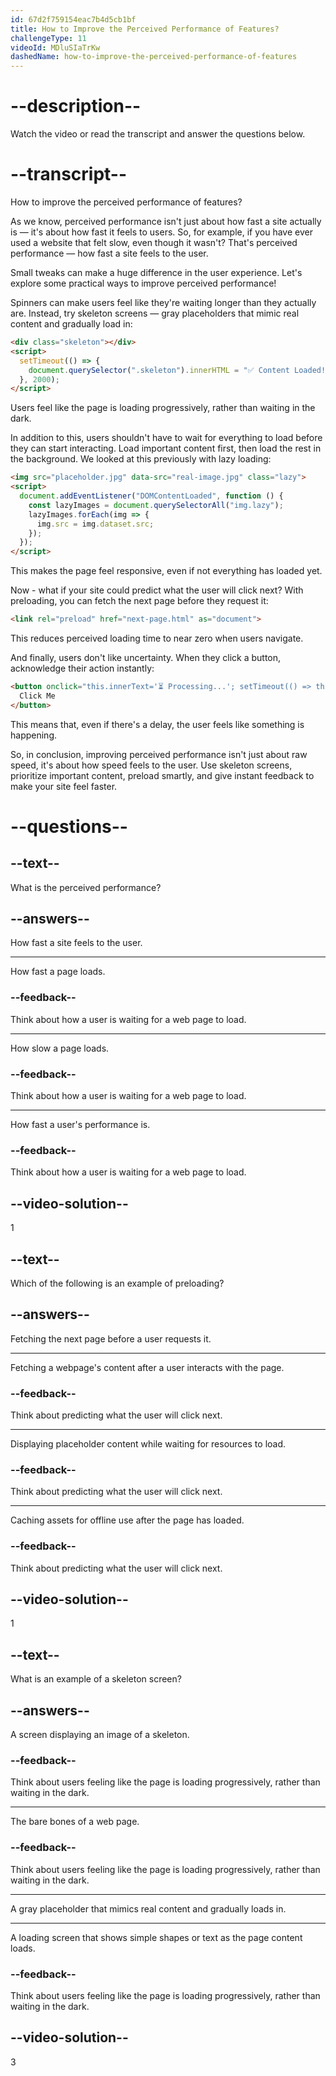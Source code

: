 ```yaml
---
id: 67d2f759154eac7b4d5cb1bf
title: How to Improve the Perceived Performance of Features?
challengeType: 11
videoId: MDluSIaTrKw
dashedName: how-to-improve-the-perceived-performance-of-features
---
```


# --description--

Watch the video or read the transcript and answer the questions below.

# --transcript--

How to improve the perceived performance of features?

As we know, perceived performance isn't just about how fast a site actually is — it's about how fast it feels to users. So, for example, if you have ever used a website that felt slow, even though it wasn't? That's perceived performance — how fast a site feels to the user.

Small tweaks can make a huge difference in the user experience. Let's explore some practical ways to improve perceived performance!

Spinners can make users feel like they're waiting longer than they actually are. Instead, try skeleton screens — gray placeholders that mimic real content and gradually load in:

```html
<div class="skeleton"></div>
<script>
  setTimeout(() => {
    document.querySelector(".skeleton").innerHTML = "✅ Content Loaded!";
  }, 2000);
</script>
```

Users feel like the page is loading progressively, rather than waiting in the dark.

In addition to this, users shouldn't have to wait for everything to load before they can start interacting. Load important content first, then load the rest in the background. We looked at this previously with lazy loading:

```html
<img src="placeholder.jpg" data-src="real-image.jpg" class="lazy">
<script>
  document.addEventListener("DOMContentLoaded", function () {
    const lazyImages = document.querySelectorAll("img.lazy");
    lazyImages.forEach(img => {
      img.src = img.dataset.src;
    });
  });
</script>
```

This makes the page feel responsive, even if not everything has loaded yet.

Now - what if your site could predict what the user will click next? With preloading, you can fetch the next page before they request it:

```html
<link rel="preload" href="next-page.html" as="document">
```

This reduces perceived loading time to near zero when users navigate.

And finally, users don't like uncertainty. When they click a button, acknowledge their action instantly:

```html
<button onclick="this.innerText='⏳ Processing...'; setTimeout(() => this.innerText='✅ Done!', 2000);">
  Click Me
</button>
```

This means that, even if there's a delay, the user feels like something is happening.

So, in conclusion, improving perceived performance isn't just about raw speed, it's about how speed feels to the user. Use skeleton screens, prioritize important content, preload smartly, and give instant feedback to make your site feel faster.

# --questions--

## --text--

What is the perceived performance?

## --answers--

How fast a site feels to the user.

---

How fast a page loads.

### --feedback--

Think about how a user is waiting for a web page to load.

---

How slow a page loads.

### --feedback--

Think about how a user is waiting for a web page to load.

---

How fast a user's performance is.

### --feedback--

Think about how a user is waiting for a web page to load.

## --video-solution--

1

## --text--

Which of the following is an example of preloading?

## --answers--

Fetching the next page before a user requests it.

---

Fetching a webpage's content after a user interacts with the page.

### --feedback--

Think about predicting what the user will click next.

---

Displaying placeholder content while waiting for resources to load.

### --feedback--

Think about predicting what the user will click next.

---

Caching assets for offline use after the page has loaded.

### --feedback--

Think about predicting what the user will click next.

## --video-solution--

1

## --text--

What is an example of a skeleton screen?

## --answers--

A screen displaying an image of a skeleton.

### --feedback--

Think about users feeling like the page is loading progressively, rather than waiting in the dark.

---

The bare bones of a web page.

### --feedback--

Think about users feeling like the page is loading progressively, rather than waiting in the dark.

---

A gray placeholder that mimics real content and gradually loads in.

---

A loading screen that shows simple shapes or text as the page content loads.

### --feedback--

Think about users feeling like the page is loading progressively, rather than waiting in the dark.

## --video-solution--

3
